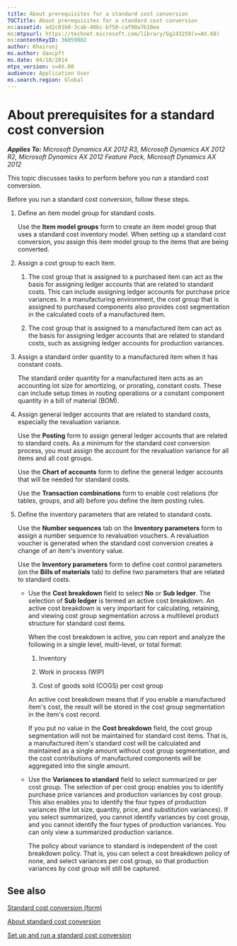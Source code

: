 ```yaml
---
title: About prerequisites for a standard cost conversion
TOCTitle: About prerequisites for a standard cost conversion
ms:assetid: ed2c01b0-3cab-40bc-b750-caf90a7b10ee
ms:mtpsurl: https://technet.microsoft.com/library/Gg243259(v=AX.60)
ms:contentKeyID: 36059902
author: Khairunj
ms.author: daxcpft
ms.date: 04/18/2014
mtps_version: v=AX.60
audience: Application User
ms.search.region: Global
---
```


# About prerequisites for a standard cost conversion 


_**Applies To:** Microsoft Dynamics AX 2012 R3, Microsoft Dynamics AX 2012 R2, Microsoft Dynamics AX 2012 Feature Pack, Microsoft Dynamics AX 2012_

This topic discusses tasks to perform before you run a standard cost conversion.

Before you run a standard cost conversion, follow these steps.

1.  Define an item model group for standard costs.
    
    Use the **Item model groups** form to create an item model group that uses a standard cost inventory model. When setting up a standard cost conversion, you assign this item model group to the items that are being converted.

2.  Assign a cost group to each item.
    
    1.  The cost group that is assigned to a purchased item can act as the basis for assigning ledger accounts that are related to standard costs. This can include assigning ledger accounts for purchase price variances. In a manufacturing environment, the cost group that is assigned to purchased components also provides cost segmentation in the calculated costs of a manufactured item.
    
    2.  The cost group that is assigned to a manufactured item can act as the basis for assigning ledger accounts that are related to standard costs, such as assigning ledger accounts for production variances.

3.  Assign a standard order quantity to a manufactured item when it has constant costs.
    
    The standard order quantity for a manufactured item acts as an accounting lot size for amortizing, or prorating, constant costs. These can include setup times in routing operations or a constant component quantity in a bill of material (BOM).

4.  Assign general ledger accounts that are related to standard costs, especially the revaluation variance.
    
    Use the **Posting** form to assign general ledger accounts that are related to standard costs. As a minimum for the standard cost conversion process, you must assign the account for the revaluation variance for all items and all cost groups.
    
    Use the **Chart of accounts** form to define the general ledger accounts that will be needed for standard costs.
    
    Use the **Transaction combinations** form to enable cost relations (for tables, groups, and all) before you define the item posting rules.

5.  Define the inventory parameters that are related to standard costs.
    
    Use the **Number sequences** tab on the **Inventory parameters** form to assign a number sequence to revaluation vouchers. A revaluation voucher is generated when the standard cost conversion creates a change of an item's inventory value.
    
    Use the **Inventory parameters** form to define cost control parameters (on the **Bills of materials** tab) to define two parameters that are related to standard costs.
    
      - Use the **Cost breakdown** field to select **No** or **Sub ledger**. The selection of **Sub ledger** is termed an active cost breakdown. An active cost breakdown is very important for calculating, retaining, and viewing cost group segmentation across a multilevel product structure for standard cost items.
        
        When the cost breakdown is active, you can report and analyze the following in a single level, multi-level, or total format:
        
        1.  Inventory
        
        2.  Work in process (WIP)
        
        3.  Cost of goods sold (COGS) per cost group
        
        An active cost breakdown means that if you enable a manufactured item's cost, the result will be stored in the cost group segmentation in the item's cost record.
        
        If you put no value in the **Cost breakdown** field, the cost group segmentation will not be maintained for standard cost items. That is, a manufactured item's standard cost will be calculated and maintained as a single amount without cost group segmentation, and the cost contributions of manufactured components will be aggregated into the single amount.
    
      - Use the **Variances to standard** field to select summarized or per cost group. The selection of per cost group enables you to identify purchase price variances and production variances by cost group. This also enables you to identify the four types of production variances (the lot size, quantity, price, and substitution variances). If you select summarized, you cannot identify variances by cost group, and you cannot identify the four types of production variances. You can only view a summarized production variance.
        
        The policy about variance to standard is independent of the cost breakdown policy. That is, you can select a cost breakdown policy of none, and select variances per cost group, so that production variances by cost group will still be captured.

## See also

[Standard cost conversion (form)](https://technet.microsoft.com/library/hh208816\(v=ax.60\))

[About standard cost conversion](about-standard-cost-conversion.md)

[Set up and run a standard cost conversion](set-up-and-run-a-standard-cost-conversion.md)

  


